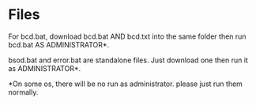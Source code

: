 # Files
For bcd.bat, download bcd.bat AND bcd.txt into the same folder then run bcd.bat AS ADMINISTRATOR*.

bsod.bat and error.bat are standalone files. Just download one then run it as ADMINISTRATOR*.

*On some os, there will be no run as administrator. please just run them normally.
